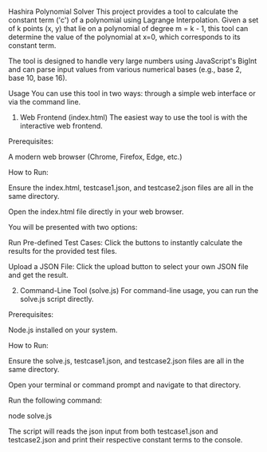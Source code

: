 Hashira Polynomial Solver
This project provides a tool to calculate the constant term ('c') of a polynomial using Lagrange Interpolation. Given a set of k points (x, y) that lie on a polynomial of degree m = k - 1, this tool can determine the value of the polynomial at x=0, which corresponds to its constant term.

The tool is designed to handle very large numbers using JavaScript's BigInt and can parse input values from various numerical bases (e.g., base 2, base 10, base 16).

Usage
You can use this tool in two ways: through a simple web interface or via the command line.

1. Web Frontend (index.html)
The easiest way to use the tool is with the interactive web frontend.

Prerequisites:

A modern web browser (Chrome, Firefox, Edge, etc.)

How to Run:

Ensure the index.html, testcase1.json, and testcase2.json files are all in the same directory.

Open the index.html file directly in your web browser.

You will be presented with two options:

Run Pre-defined Test Cases: Click the buttons to instantly calculate the results for the provided test files.

Upload a JSON File: Click the upload button to select your own JSON file and get the result.

2. Command-Line Tool (solve.js)
For command-line usage, you can run the solve.js script directly.

Prerequisites:

Node.js installed on your system.

How to Run:

Ensure the solve.js, testcase1.json, and testcase2.json files are all in the same directory.

Open your terminal or command prompt and navigate to that directory.

Run the following command:

node solve.js

The script will reads the json input from both testcase1.json and testcase2.json and print their respective constant terms to the console.
